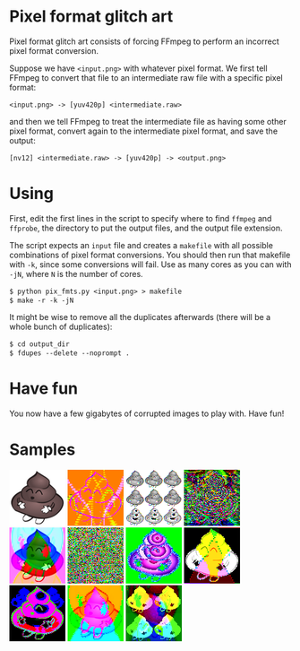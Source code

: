 # Pixel format glitch art

Pixel format glitch art consists of forcing FFmpeg to perform an incorrect pixel format conversion.

Suppose we have `<input.png>` with whatever pixel format. We first tell FFmpeg to convert that file to an intermediate raw file with a specific pixel format:

    <input.png> -> [yuv420p] <intermediate.raw>

and then we tell FFmpeg to treat the intermediate file as having some other pixel format, convert again to the intermediate pixel format, and save the output:

    [nv12] <intermediate.raw> -> [yuv420p] -> <output.png>

# Using

First, edit the first lines in the script to specify where to find `ffmpeg` and `ffprobe`, the directory to put the output files, and the output file extension.

The script expects an `input` file and creates a `makefile` with all possible combinations of pixel format conversions. You should then run that makefile with `-k`, since some conversions will fail. Use as many cores as you can with `-jN`, where `N` is the number of cores.

    $ python pix_fmts.py <input.png> > makefile
    $ make -r -k -jN

It might be wise to remove all the duplicates afterwards (there will be a whole bunch of duplicates):

    $ cd output_dir
    $ fdupes --delete --noprompt .

# Have fun

You now have a few gigabytes of corrupted images to play with. Have fun!

# Samples

![libcaca-logo](samples/libcaca-logo.png)
![gbrp12le->yuv420p10le](samples/gbrp12le_yuv420p10le.png)
![gbrp9be->bgr48le](samples/gbrp9be_bgr48le.png)
![gbrp9be->yuv422p10le](samples/gbrp9be_yuv422p10le.png)
![gbrp->yuvj440p](samples/gbrp_yuvj440p.png)
![xyz12be->yuv420p10le](samples/xyz12be_yuv420p10le.png)
![yuv444p12le->yuv444p16be](samples/yuv444p12le_yuv444p16be.png)
![yuv444p16be->yuv420p14be](samples/yuv444p16be_yuv420p14be.png)
![yuva422p9be->yuv444p14le](samples/yuva422p9be_yuv444p14le.png)
![yuva422p9le->yuv420p16be](samples/yuva422p9le_yuv420p16be.png)
![yuvj444p->yuv420p12le](samples/yuvj444p_yuv420p12le.png)
